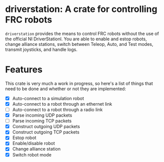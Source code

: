 # driverstation: A crate for controlling FRC robots

`driverstation` provides the means to control FRC robots without the use of the official NI DriverStationl.
You are able to enable and estop robots, change alliance stations, switch between Teleop, Auto, and Test modes,
transmit joysticks, and handle logs.

# Features

This crate is very much a work in progress,
so here's a list of things that need to be done and whether or not they are implemented:

- [x] Auto-connect to a simulation robot
- [x] Auto-connect to a robot through an ethernet link
- [ ] Auto-connect to a robot through a radio link
- [x] Parse incoming UDP packets
- [ ] Parse incoming TCP packets
- [x] Construct outgoing UDP packets
- [x] Construct outgoing TCP packets
- [x] Estop robot
- [x] Enable/disable robot
- [x] Change alliance station
- [x] Switch robot mode
